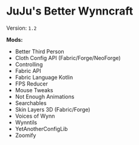 # JuJu's Better Wynncraft

Version: `1.2`

**Mods:**

- Better Third Person
- Cloth Config API (Fabric/Forge/NeoForge)
- Controlling
- Fabric API
- Fabric Language Kotlin
- FPS Reducer
- Mouse Tweaks
- Not Enough Animations
- Searchables
- Skin Layers 3D (Fabric/Forge)
- Voices of Wynn
- Wynntils
- YetAnotherConfigLib
- Zoomify
